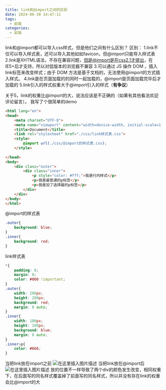 ```yaml
---
title: link和@import之间的区别
date: 2024-06-30 14:47:11
tags:
  - 前端
categories:
  - 前端
---
```


﻿link和@import都可以导入css样式，但是他们之间有什么区别？
区别：
1.link不仅可以导入样式表，还可以导入其他如如favicon，但@import只能导入样式表
2.link是XHTML语法，不存在兼容问题，但是@import是在css2.1才提出，在IE5+后才支持，所以对低版本的浏览器不兼容
3.可以通过 JS 操作 DOM ，插入link标签来改变样式；由于 DOM 方法是基于文档的，无法使用@import的方式插入样式。
4.link是在页面加载的的同时一起加载的，@import是页面加载完毕后才加载的
5.link引入的样式权重大于@import引入的样式（**有争议**）

关于5，link的权重比@import的大，说法应该是不正确的（如果有其他看法欢迎评论留言）。
我写了个很简单的demo

```html
<html lang="en">
<head>
    <meta charset="UTF-8">
    <meta name="viewport" content="width=device-width, initial-scale=1.0">
    <title>Document</title>
    <link rel="stylesheet" href="./css/link样式表.css">
    <style>
        @import url(./css/@import的样式表.css);
    </style>
    
</head>
<body>
    <div class="outer">
        <div class="inner">
            <p style="color: #fff;">我是行内样式</p>
            <p>我是最普通的p标签</p>
            <p>我是加了选择器的p标签</p>
        </div>
    </div>
</body>
</html>
```
@import的样式表
```css
.outer{
    background: blue;
}
.inner{
    background: red;
}
```
link样式表
```css
*{
    padding: 0;
    margin: 0;
    color: #000 !important;
}
.outer{
    width: 200px;
    height: 200px;
    background: red;
    margin: 0 auto;
}
.inner{
    width: 100px;
    height: 100px;
    background: blue;
    margin: 0 auto;
}
.inner>p{
    color: #666;
}
```
当把link放在import之前
![在这里插入图片描述](https://img-blog.csdnimg.cn/20200928152924724.png?x-oss-process=image/watermark,type_ZmFuZ3poZW5naGVpdGk,shadow_10,text_aHR0cHM6Ly9ibG9nLmNzZG4ubmV0L2xpdWFybXlsaXU=,size_16,color_FFFFFF,t_70#pic_center)
当把link放在@import后
![在这里插入图片描述](https://img-blog.csdnimg.cn/2020092815303953.png?x-oss-process=image/watermark,type_ZmFuZ3poZW5naGVpdGk,shadow_10,text_aHR0cHM6Ly9ibG9nLmNzZG4ubmV0L2xpdWFybXlsaXU=,size_16,color_FFFFFF,t_70#pic_center)
放的位置不一样导致了两个div的颜色发生改变，相同权重下，在后面写的同名样式覆盖掉了前面写的同名样式，所以并没有存在link的权重会比@import的大
